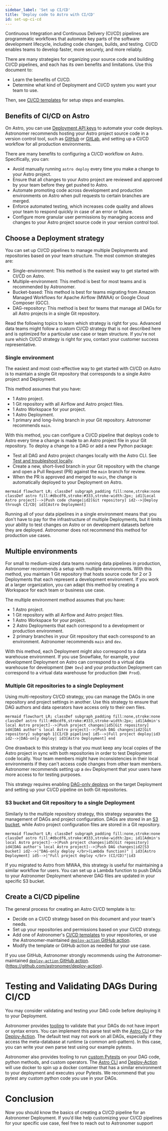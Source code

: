 ```yaml
---
sidebar_label: 'Set up CI/CD'
title: 'Deploy code to Astro with CI/CD'
id: set-up-ci-cd
---
```


Continuous Integration and Continuous Delivery (CI/CD) pipelines are programmatic workflows that automate key parts of the software development lifecycle, including code changes, builds, and testing. CI/CD enables teams to develop faster, more securely, and more reliably.

There are many strategies for organizing your source code and building CI/CD pipelines, and each has its own benefits and limitations. Use this document to:

- Learn the benefits of CI/CD.
- Determine what kind of Deployment and CI/CD system you want your team to use.

Then, see [CI/CD templates](ci-cd.md) for setup steps and examples.

## Benefits of CI/CD on Astro

On Astro, you can use [Deployment API keys](api-keys.md) to automate your code deploys. Astronomer recommends hosting your Astro project source code in a version control tool, such as [GitHub](https://github.com/) or [GitLab](https://about.gitlab.com/), and setting up a CI/CD workflow for all production environments.

There are many benefits to configuring a CI/CD workflow on Astro. Specifically, you can:

- Avoid manually running `astro deploy` every time you make a change to your Astro project.
- Ensure that all changes to your Astro project are reviewed and approved by your team before they get pushed to Astro.
- Automate promoting code across development and production environments on Astro when pull requests to certain branches are merged.
- Enforce automated testing, which increases code quality and allows your team to respond quickly in case of an error or failure.
- Configure more granular user permissions by managing access and changes to your Astro project source code in your version control tool.

## Choose a Deployment strategy

You can set up CI/CD pipelines to manage multiple Deployments and repositories based on your team structure. The most common strategies are: 

- Single-environment: This method is the easiest way to get started with CI/CD on Astro.
- Multiple-environment: This method is best for most teams and is recommended by Astronomer.
- Bucket-based: This method is best for teams migrating from Amazon Managed Workflows for Apache Airflow (MWAA) or Google Cloud Composer (GCC).
- DAG-repository: This method is best for teams that manage all DAGs for all Astro projects in a single Git repository.

Read the following topics to learn which strategy is right for you. Advanced data teams might follow a custom CI/CD strategy that is not described here and is optimized for a particular use case or team structure. If you're not sure which CI/CD strategy is right for you, contact your customer success representative.

### Single environment

The easiest and most cost-effective way to get started with CI/CD on Astro is to maintain a single Git repository that corresponds to a single Astro project and Deployment.

This method assumes that you have:

- 1 Astro project.
- 1 Git repository with all Airflow and Astro project files.
- 1 Astro Workspace for your project.
- 1 Astro Deployment.
- 1 primary and long-living branch in your Git repository. Astronomer recommends `main`.

With this method, you can configure a CI/CD pipeline that deploys code to Astro every time a change is made to an Astro project file in your Git repository. To deploy a change to a DAG or add a new Python package:

- Test all DAG and Astro project changes locally with the Astro CLI. See [Test and troubleshoot locally](test-and-troubleshoot-locally.md).
- Create a new, short-lived branch in your Git repository with the change and open a Pull Request (PR) against the `main` branch for review.
- When the PR is approved and merged to `main`, the change is automatically deployed to your Deployment on Astro.

``mermaid
flowchart LR;
classDef subgraph_padding fill:none,stroke:none
classDef astro fill:#dbcdf6,stroke:#333,stroke-width:2px;
id1[Local Astro project]-->|Push code change|id2[Git repository]
id2-->|Deploy through CI/CD| id3[Astro Deployment]
``

Running all of your data pipelines in a single environment means that you don't have to pay for the infrastructure of multiple Deployments, but it limits your ability to test changes on Astro or on development datasets before they are deployed. Astronomer does not recommend this method for production use cases.

## Multiple environments

For small to medium-sized data teams running data pipelines in production, Astronomer recommends a setup with multiple environments. With this method, you maintain 1 Git repository that hosts source code for 2 or 3 Deployments that each represent a development environment. If you work at a larger organization, you can adapt this method by creating a Workspace for each team or business use case.

The multiple environment method assumes that you have:

- 1 Astro project.
- 1 Git repository with all Airflow and Astro project files.
- 1 Astro Workspace for your project.
- 2 Astro Deployments that each correspond to a development or production environment.
- 2 primary branches in your Git repository that each correspond to an environment. Astronomer recommends `main` and `dev`.

With this method, each Deployment might also correspond to a data warehouse environment. If you use Snowflake, for example, your development Deployment on Astro can correspond to a virtual data warehouse for development (`DWH Dev`) and your production Deployment can correspond to a virtual data warehouse for production (`DWH Prod`).

### Multiple Git repositories to a single Deployment

Using multi-repository CI/CD strategy, you can manage the DAGs in one repository and project settings in another. Use this strategy to ensure that DAG authors and data operators have access only to their own files. 

``mermaid
flowchart LR;
classDef subgraph_padding fill:none,stroke:none
classDef astro fill:#dbcdf6,stroke:#333,stroke-width:2px;
id1[Admin's local Astro project]-->|Push project changes|id5[Git repository]
id4[DAG author's local Astro project]-->|Push DAG changes|id2[Git repository]
subgraph 1[CI/CD pipeline]
    id5-->|Full project deploy|id3
    id2-->|DAG-only deploy| id3[Astro Deployment]
    end
``

One drawback to this strategy is that you must keep any local copies of the Astro project in sync with both repositories in order to test Deployment code locally. Your team members might have inconsistencies in their local environments if they can't access code changes from other team members. Astronomer recommends setting up a `dev` Deployment that your users have more access to for testing purposes. 

This strategy requires enabling [DAG-only deploys](deploy-code.md#enable-dag-only-deploys-on-a-deployment) on the target Deployment and setting up your CI/CD pipeline on both Git repositories.

### S3 bucket and Git repository to a single Deployment

Similarly to the multiple repository strategy, this strategy separates the management of DAGs and project configuration. DAGs are stored in an [S3 bucket](https://aws.amazon.com/s3/), while Astro project configuration files are stored in a Git repository. 

``mermaid
flowchart LR;
classDef subgraph_padding fill:none,stroke:none
classDef astro fill:#dbcdf6,stroke:#333,stroke-width:2px;
id1[Admin's local Astro project]-->|Push project changes|id5[Git repository]
id4[DAG author's local Astro project]-->|Push DAG changes|id2[S3 bucket]
id2-->|"DAG-only deploy </br>(Lambda function)" | id3[Astro Deployment]
id5-->|"Full project deploy </br> (CI/CD)"|id3
``

If you migrated to Astro from MWAA, this strategy is useful for maintaining a similar workflow for users. You can set up a Lambda function to push DAGs to your Astronomer Deployment whenever DAG files are updated in your specific S3 bucket.

## Create a CI/CD pipeline

The general process for creating an Astro CI/CD template is to:

- Decide on a CI/CD strategy based on this document and your team's needs.
- Set up your repositories and permissions based on your CI/CD strategy.
- Add one of Astronomer's [CI/CD templates](ci-cd.md) to your repositories, or use the Astronomer-maintained [`deploy-action` GitHub action](https://github.com/astronomer/deploy-action).
- Modify the template or GitHub action as needed for your use case. 

If you use GitHub, Astronomer strongly recommends using the Astronomer-maintained [`deploy-action` GitHub action](https://github.com/astronomer/deploy-action).(https://github.com/astronomer/deploy-action).


# Testing and Validating DAGs During CI/CD

You may consider validating and testing your DAG code before deploying it to your Deployment.

Astronomer provides [tooling](https://docs.astronomer.io/astro/test-and-troubleshoot-locally#test-dags-with-the-astro-cli) to validate that your DAGs do not have import or syntax errors. You can implement this parse test with the [Astro CLI](https://docs.astronomer.io/astro/cli/astro-dev-parse) or the [Deploy-Action](https://github.com/astronomer/deploy-action). The default test may not work on all DAGs, especially if they access the meta-database at runtime (a common anti-pattern). In this case, you can write your own parse test using our example pytests.

Astronomer also provides tooling to run [custom Pytests](https://airflow.apache.org/docs/apache-airflow/stable/best-practices.html#unit-tests) on your DAG code, python methods, and custom operators. The [Astro CLI](https://docs.astronomer.io/astro/cli/astro-dev-pytest) and [Deploy-Action](https://github.com/astronomer/deploy-action#example-using-pytests) will use docker to spin up a docker container that has a similar environment to your deployment and executes your Pytests. We recommend that you pytest any custom python code you use in your DAGs.

# Conclusion

Now you should know the basics of creating a CI/CD pipeline for an Astronomer Deployment. If you’d like help customizing your CI/CD pipelines for your specific use case, feel free to reach out to Astronomer support

